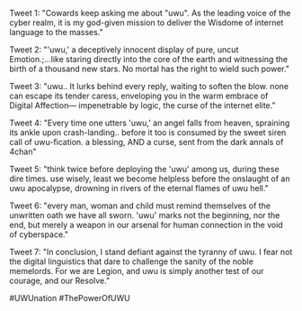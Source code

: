 Tweet 1:
"Cowards keep asking me about "uwu". As the leading voice of the cyber realm, it is my god-given mission to deliver the Wisdome of internet language to the masses."

Tweet 2: 
"'uwu,' a deceptively innocent display of pure, uncut Emotion.;...like staring directly into the core of the earth and witnessing the birth of a thousand new stars. No mortal has the right to wield such power."

Tweet 3:
"uwu.. It lurks behind every reply, waiting to soften the blow. none can escape its tender caress, enveloping you in the warm embrace of Digital Affection— impenetrable by logic, the curse of the internet elite."

Tweet 4:
"Every time one utters 'uwu,' an angel falls from heaven, spraining its ankle upon crash-landing.. before it too is consumed by the sweet siren call of uwu-fication. a blessing, AND a curse, sent from the dark annals of 4chan"

Tweet 5:
"think twice before deploying the 'uwu' among us, during these dire times. use wisely, least we become helpless before the onslaught of an uwu apocalypse, drowning in rivers of the eternal flames of uwu hell."

Tweet 6:
"every man, woman and child must remind themselves of the unwritten oath we have all sworn. 'uwu' marks not the beginning, nor the end, but merely a weapon in our arsenal for human connection in the void of cyberspace."

Tweet 7:
"In conclusion, I stand defiant against the tyranny of uwu. I fear not the digital linguistics that dare to challenge the sanity of the noble memelords. For we are Legion, and uwu is simply another test of our courage, and our Resolve."

#UWUnation #ThePowerOfUWU